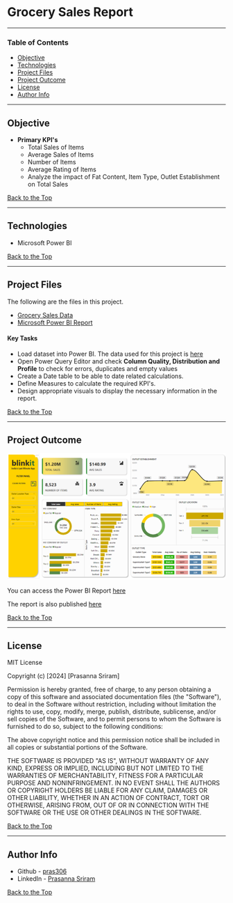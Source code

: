 # Grocery Sales Report 

---

### Table of Contents

- [Objective](#objective)
- [Technologies](#technologies)
- [Project Files](#project-files)
- [Project Outcome](#project-outcome)
- [License](#license)
- [Author Info](#author-info)

---

## Objective

- **Primary KPI's**
    - Total Sales of Items
    - Average Sales of Items
    - Number of Items
    - Average Rating of Items
    - Analyze the impact of Fat Content, Item Type, Outlet Establishment on Total Sales

[Back to the Top](#grocery-sales-report)

---

## Technologies

- Microsoft Power BI

[Back to the Top](#grocery-sales-report)

---

## Project Files

The following are the files in this project.

- [Grocery Sales Data](data/BlinkITGroceryData.xlsx)
- [Microsoft Power BI Report](GrocerySalesReport.pbix)

#### Key Tasks

- Load dataset into Power BI. The data used for this project is [here](data/BlinkITGroceryData.xlsx)
- Open Power Query Editor and check **Column Quality, Distribution and Profile** to check for errors, duplicates and empty values
- Create a Date table to be able to date related calculations.
- Define Measures to calculate the required KPI's.
- Design appropriate visuals to display the necessary information in the report.


[Back to the Top](#grocery-sales-report)

---

## Project Outcome

![Grocery Sales Dashboard](images/GrocerySalesReport.png)

You can access the Power BI Report [here](GrocerySalesReport.pbix)

The report is also published [here](https://app.powerbi.com/view?r=eyJrIjoiM2I3YTM5MGItMjdkMi00NTg4LWE3OTUtYmY0OGI1MWVkMzQyIiwidCI6Ijk3ODIwYmJjLTE3ZjUtNGRmYy1iNjlkLTY5ZWJjOTRhYzZiZiJ9)

[Back to the Top](#grocery-sales-report)

---

## License

MIT License

Copyright (c) [2024] [Prasanna Sriram]

Permission is hereby granted, free of charge, to any person obtaining a copy
of this software and associated documentation files (the "Software"), to deal
in the Software without restriction, including without limitation the rights
to use, copy, modify, merge, publish, distribute, sublicense, and/or sell
copies of the Software, and to permit persons to whom the Software is
furnished to do so, subject to the following conditions:

The above copyright notice and this permission notice shall be included in all
copies or substantial portions of the Software.

THE SOFTWARE IS PROVIDED "AS IS", WITHOUT WARRANTY OF ANY KIND, EXPRESS OR
IMPLIED, INCLUDING BUT NOT LIMITED TO THE WARRANTIES OF MERCHANTABILITY,
FITNESS FOR A PARTICULAR PURPOSE AND NONINFRINGEMENT. IN NO EVENT SHALL THE
AUTHORS OR COPYRIGHT HOLDERS BE LIABLE FOR ANY CLAIM, DAMAGES OR OTHER
LIABILITY, WHETHER IN AN ACTION OF CONTRACT, TORT OR OTHERWISE, ARISING FROM,
OUT OF OR IN CONNECTION WITH THE SOFTWARE OR THE USE OR OTHER DEALINGS IN THE
SOFTWARE.

[Back to the Top](#grocery-sales-report)

---

## Author Info

- Github - [pras306](https://github.com/pras306)
- LinkedIn - [Prasanna Sriram](https://www.linkedin.com/in/prasanna-sriram/)

[Back to the Top](#grocery-sales-report)